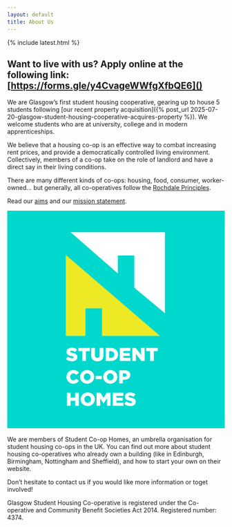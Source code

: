 ```yaml
---
layout: default
title: About Us
---
```


{% include latest.html %}

## Want to live with us? Apply online at the following link: [https://forms.gle/y4CvageWWfgXfbQE6]()


We are Glasgow’s first student housing cooperative, gearing up to house 5 students following [our recent property acquisition]({% post_url 2025-07-20-glasgow-student-housing-cooperative-acquires-property %}). We welcome students who are at university, college and in modern apprenticeships.

We believe that a housing co-op is an effective way to combat increasing rent prices, and provide a democratically controlled living environment. Collectively, members of a co-op take on the role of landlord and have a direct say in their living conditions.

There are many different kinds of co-ops: housing, food, consumer, worker-owned… but generally, all co-operatives follow the [Rochdale Principles](https://seedsforchange.org.uk/coop-principles).

Read our [aims](/governance/aims) and our [mission statement](/governance/mission).

![Student Co-op Homes](/media/student-co-op-homes.png)

We are members of Student Co-op Homes, an umbrella organisation for student housing co-ops in the UK. You can find out more about student housing co-operatives who already own a building (like in Edinburgh, Birmingham, Nottingham and Sheffield), and how to start your own on their website.

Don’t hesitate to contact us if you would like more information or toget involved!

Glasgow Student Housing Co-operative is registered under the Co-operative and Community Benefit Societies Act 2014.
Registered number: 4374.

